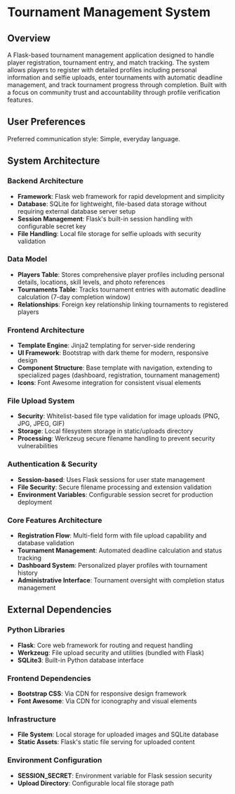 # Tournament Management System

## Overview

A Flask-based tournament management application designed to handle player registration, tournament entry, and match tracking. The system allows players to register with detailed profiles including personal information and selfie uploads, enter tournaments with automatic deadline management, and track tournament progress through completion. Built with a focus on community trust and accountability through profile verification features.

## User Preferences

Preferred communication style: Simple, everyday language.

## System Architecture

### Backend Architecture
- **Framework**: Flask web framework for rapid development and simplicity
- **Database**: SQLite for lightweight, file-based data storage without requiring external database server setup
- **Session Management**: Flask's built-in session handling with configurable secret key
- **File Handling**: Local file storage for selfie uploads with security validation

### Data Model
- **Players Table**: Stores comprehensive player profiles including personal details, locations, skill levels, and photo references
- **Tournaments Table**: Tracks tournament entries with automatic deadline calculation (7-day completion window)
- **Relationships**: Foreign key relationship linking tournaments to registered players

### Frontend Architecture
- **Template Engine**: Jinja2 templating for server-side rendering
- **UI Framework**: Bootstrap with dark theme for modern, responsive design
- **Component Structure**: Base template with navigation, extending to specialized pages (dashboard, registration, tournament management)
- **Icons**: Font Awesome integration for consistent visual elements

### File Upload System
- **Security**: Whitelist-based file type validation for image uploads (PNG, JPG, JPEG, GIF)
- **Storage**: Local filesystem storage in static/uploads directory
- **Processing**: Werkzeug secure filename handling to prevent security vulnerabilities

### Authentication & Security
- **Session-based**: Uses Flask sessions for user state management
- **File Security**: Secure filename processing and extension validation
- **Environment Variables**: Configurable session secret for production deployment

### Core Features Architecture
- **Registration Flow**: Multi-field form with file upload capability and database validation
- **Tournament Management**: Automated deadline calculation and status tracking
- **Dashboard System**: Personalized player profiles with tournament history
- **Administrative Interface**: Tournament oversight with completion status management

## External Dependencies

### Python Libraries
- **Flask**: Core web framework for routing and request handling
- **Werkzeug**: File upload security and utilities (bundled with Flask)
- **SQLite3**: Built-in Python database interface

### Frontend Dependencies
- **Bootstrap CSS**: Via CDN for responsive design framework
- **Font Awesome**: Via CDN for iconography and visual elements

### Infrastructure
- **File System**: Local storage for uploaded images and SQLite database
- **Static Assets**: Flask's static file serving for uploaded content

### Environment Configuration
- **SESSION_SECRET**: Environment variable for Flask session security
- **Upload Directory**: Configurable local file storage path